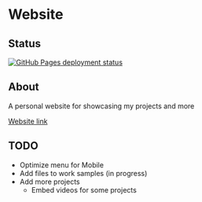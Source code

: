 # Website
## Status
[![GitHub Pages deployment status](https://github.com/jackrschumacher/website/actions/workflows/pages/pages-build-deployment/badge.svg)](https://github.com/jackrschumacher/website/actions/workflows/pages/pages-build-deployment)

## About
A personal website for showcasing my projects and more

[Website link](https://jackrschumacher.github.io/website/)

## TODO
* Optimize menu for Mobile 
* Add files to work samples (in progress)
* Add more projects
  * Embed videos for some projects
